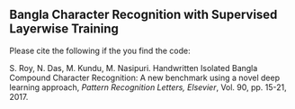 ## Bangla Character Recognition with Supervised Layerwise Training

Please cite the following if the you find the code:

S. Roy, N. Das, M. Kundu, M. Nasipuri. Handwritten Isolated Bangla Compound Character Recognition: A new benchmark using a novel deep learning approach, _Pattern Recognition Letters, Elsevier_, Vol. 90, pp. 15-21, 2017.
